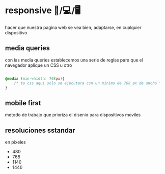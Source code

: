 # responsive 📱/💻/:desktop_computer:

hacer que nuestra pagina web se vea bien, adaptarse, en cualquier dispositivo


## media queries

con las media queries establecemos una serie de reglas para que el navegador aplique un CSS u otro

```css

@media (min-whidth: 768px){
    /* tu css aqui solo se ejecutara con un minimo de 768 px de ancho */
}


```


## mobile first

metodo de trabajo que prioriza el disenio para dispositivos moviles


## resoluciones sstandar

en pixeles

- 480
- 768
- 1140
- 1440

